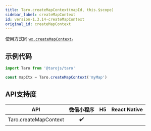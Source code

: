 ```yaml
---
title: Taro.createMapContext(mapId, this.$scope)
sidebar_label: createMapContext
id: version-1.3.14-createMapContext
original_id: createMapContext
---
```



使用方式同 [`wx.createMapContext`](https://developers.weixin.qq.com/miniprogram/dev/api/wx.createMapContext.html)。

## 示例代码

```jsx
import Taro from '@tarojs/taro'

const mapCtx = Taro.createMapContext('myMap')
```



## API支持度


| API | 微信小程序 | H5 | React Native |
| :-: | :-: | :-: | :-: |
| Taro.createMapContext | ✔️ |  |  |

